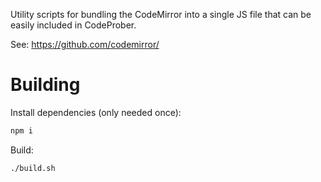 Utility scripts for bundling the CodeMirror into a single JS file that can be easily included in CodeProber.

See: https://github.com/codemirror/

# Building

Install dependencies (only needed once):
```bash
npm i
```
Build:
```bash
./build.sh
```

